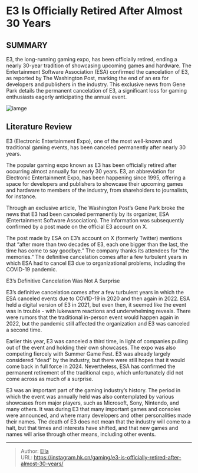 # E3 Is Officially Retired After Almost 30 Years


## SUMMARY 



  E3, the long-running gaming expo, has been officially retired, ending a nearly 30-year tradition of showcasing upcoming games and hardware.   The Entertainment Software Association (ESA) confirmed the cancelation of E3, as reported by The Washington Post, marking the end of an era for developers and publishers in the industry.   This exclusive news from Gene Park details the permanent cancelation of E3, a significant loss for gaming enthusiasts eagerly anticipating the annual event.  

![iamge](https://static1.srcdn.com/wordpress/wp-content/uploads/2023/12/e3-dead-canceled.jpg)

## Literature Review

E3 (Electronic Entertainment Expo), one of the most well-known and traditional gaming events, has been canceled permanently after nearly 30 years.




The popular gaming expo known as E3 has been officially retired after occurring almost annually for nearly 30 years. E3, an abbreviation for Electronic Entertainment Expo, has been happening since 1995, offering a space for developers and publishers to showcase their upcoming games and hardware to members of the industry, from shareholders to journalists, for instance.




Through an exclusive article, The Washington Post’s Gene Park broke the news that E3 had been canceled permanently by its organizer, ESA (Entertainment Software Association). The information was subsequently confirmed by a post made on the official E3 account on X.


 

The post made by ESA on E3’s account on X (formerly Twitter) mentions that “after more than two decades of E3, each one bigger than the last, the time has come to say goodbye.” The company thanks its attendees for “the memories.” The definitive cancelation comes after a few turbulent years in which ESA had to cancel E3 due to organizational problems, including the COVID-19 pandemic.


 E3’s Definitive Cancelation Was Not A Surprise 
          




E3’s definitive cancelation comes after a few turbulent years in which the ESA canceled events due to COVID-19 in 2020 and then again in 2022. ESA held a digital version of E3 in 2021, but even then, it seemed like the event was in trouble - with lukewarm reactions and underwhelming reveals. There were rumors that the traditional in-person event would happen again in 2022, but the pandemic still affected the organization and E3 was canceled a second time.

Earlier this year, E3 was canceled a third time, in light of companies pulling out of the event and holding their own showcases. The expo was also competing fiercely with Summer Game Fest. E3 was already largely considered “dead” by the industry, but there were still hopes that it would come back in full force in 2024. Nevertheless, ESA has confirmed the permanent retirement of the traditional expo, which unfortunately did not come across as much of a surprise.

E3 was an important part of the gaming industry’s history. The period in which the event was annually held was also contemplated by various showcases from major players, such as Microsoft, Sony, Nintendo, and many others. It was during E3 that many important games and consoles were announced, and where many developers and other personalities made their names. The death of E3 does not mean that the industry will come to a halt, but that times and interests have shifted, and that new games and names will arise through other means, including other events.






---

> Author: [Ella](https://instagram.hk.cn/)  
> URL: https://instagram.hk.cn/gaming/e3-is-officially-retired-after-almost-30-years/  

